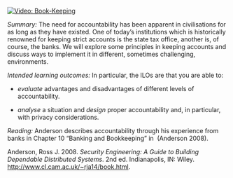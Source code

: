 [![Video: Book-Keeping][img]][vid]

[img]: https://img.youtube.com/vi/rk11lDgNDeQ/hqdefault.jpg
[vid]: https://youtu.be/rk11lDgNDeQ

*Summary:* The need for accountability has been apparent in
civilisations for as long as they have existed. One of today’s
institutions which is historically renowned for keeping strict accounts
is the state tax office, another is, of course, the banks. We will
explore some principles in keeping accounts and discuss ways to
implement it in different, sometimes challenging, environments.

*Intended learning outcomes:* In particular, the <span
acronym-label="ILO" acronym-form="plural+short">ILOs</span> are that you
are able to:

-   *evaluate* advantages and disadvantages of different levels of
    accountability.

-   *analyse* a situation and *design* proper accountability and, in
    particular, with privacy considerations.

*Reading:* Anderson describes accountability through his experience from
banks in Chapter 10 “Banking and Bookkeeping” in  (Anderson 2008).

Anderson, Ross J. 2008. *Security Engineering: A Guide to Building
Dependable Distributed Systems*. 2nd ed. Indianapolis, IN: Wiley.
<http://www.cl.cam.ac.uk/~rja14/book.html>.
